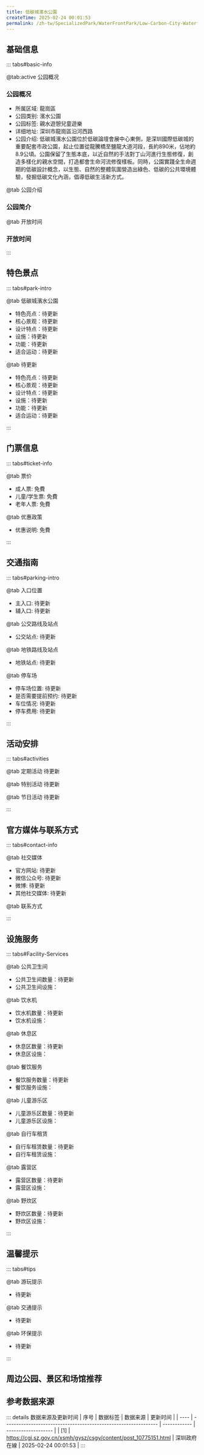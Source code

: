 ```yaml
---
title: 低碳城濱水公園
createTime: 2025-02-24 00:01:53
permalink: /zh-tw/SpecializedPark/WaterFrontPark/Low-Carbon-City-Waterfront-Park/
---
```



<script setup>
import ImageSwiper from '/.vuepress/theme/components/ImageSwiper.vue'
// 轮播图数据
const swiperItems = [
    {
                link: 'https://cgj.sz.gov.cn/img/4/4005/4005923/10775151.jpg',
                title: '低碳城濱水公園',
                description: '',
                author: '深圳政府在線',
                date: '2025/02/25'
                },
  {
                link: 'https://cgj.sz.gov.cn/img/4/4005/4005923/10775151.jpg',
                title: '低碳城濱水公園',
                description: '',
                author: '深圳政府在線',
                date: '2025/02/25'
                }
]
// 配置项
const swiperConfig = {
  height: 500,
  showInfo: true
}
</script>
<!-- 轮播图组件 -->
<ImageSwiper :items="swiperItems" :config="swiperConfig" />



## 基础信息

::: tabs#basic-info

@tab:active 公园概况
### 公园概况
- 所属区域: 龍崗區
- 公园类别: 濱水公園
- 公园标签: 親水遊憩兒童遊樂
- 详细地址: 深圳市龍崗區沿河西路
- 公园介绍: 低碳城濱水公園位於低碳論壇會展中心東側，是深圳國際低碳城的重要配套市政公園，起止位置從龍騰橋至鹽龍大道河段，長約890米，佔地約8.9公頃。公園保留了生態本底，以近自然的手法對丁山河進行生態修復，創造多樣化的親水空間，打造都會生命河流修復樣板。同時，公園實踐全生命週期的低碳設計概念，以生態、自然的整體氛圍營造出綠色、低碳的公共環境體驗，發掘低碳文化內涵，倡導低碳生活新方式。

@tab 公园介绍
### 公园简介
@tab 开放时间
### 开放时间


:::

## 特色景点

::: tabs#park-intro

@tab 低碳城濱水公園
<ImageCard
image="https://cgj.sz.gov.cn/images/index20230710_1.png"
    title="低碳城濱水公園"
    description="公園保留丁山河生態本底，秉持低碳設計理念，依河建有'休憩台階''水上汀步''濃秋杉林'及'綺麗花田'等景觀。在公園南部設有觀景台及景觀橋，遊客在此小憩可觀得一幅水清岸綠、人與自然和諧共生的生態畫卷。同時在河兩岸設置了'童趣樂園''繽紛廣場'及'水處理展示廳'等休閒遊覽設施，形成兒童友善、生態展示、市民休閒一體的生活中心。"
    date=""
    author="深圳政府在線"
/>


- 特色亮点：待更新
- 核心景观：待更新
- 设计特点：待更新
- 设施：待更新
- 功能：待更新
- 适合运动：待更新

@tab 待更新
<ImageCard
image="https://cgj.sz.gov.cn/images/index20230710_1.png"
    title="低碳城濱水公園"
    description="公園保留丁山河生態本底，秉持低碳設計理念，依河建有'休憩台階''水上汀步''濃秋杉林'及'綺麗花田'等景觀。在公園南部設有觀景台及景觀橋，遊客在此小憩可觀得一幅水清岸綠、人與自然和諧共生的生態畫卷。同時在河兩岸設置了'童趣樂園''繽紛廣場'及'水處理展示廳'等休閒遊覽設施，形成兒童友善、生態展示、市民休閒一體的生活中心。"
    date=""
    author="深圳政府在線"
/>


- 特色亮点：待更新
- 核心景观：待更新
- 设计特点：待更新
- 设施：待更新
- 功能：待更新
- 适合运动：待更新

:::

## 门票信息

::: tabs#ticket-info

@tab 票价
- 成人票: 免費
- 儿童/学生票: 免費
- 老年人票: 免費

@tab 优惠政策
- 优惠说明: 免費

:::

## 交通指南

::: tabs#parking-intro

@tab 入口位置
- 主入口: 待更新
- 辅入口: 待更新

@tab 公交路线及站点
- 公交站点: 待更新

@tab 地铁路线及站点
- 地铁站点: 待更新

@tab 停车场
- 停车场位置: 待更新
- 是否需要提前预约: 待更新
- 车位情况: 待更新
- 停车费用: 待更新

:::

## 活动安排

::: tabs#activities

@tab 定期活动
待更新

@tab 特别活动
待更新

@tab 节日活动
待更新

:::

## 官方媒体与联系方式

::: tabs#contact-info

@tab 社交媒体
- 官方网站: 待更新
- 微信公众号: 待更新
- 微博: 待更新
- 其他社交媒体: 待更新

@tab 联系方式

:::

## 设施服务

::: tabs#Facility-Services

@tab 公共卫生间
- 公共卫生间数量：待更新
- 公共卫生间设施：

@tab 饮水机
- 饮水机数量：待更新
- 饮水机设施：

@tab 休息区
- 休息区数量：待更新
- 休息区设施：

@tab 餐饮服务
- 餐饮服务数量：待更新
- 餐饮服务设施：

@tab 儿童游乐区
- 儿童游乐区数量：待更新
- 儿童游乐区设施：

@tab 自行车租赁
- 自行车租赁数量：待更新
- 自行车租赁设施：

@tab 露营区
- 露营区数量：待更新
- 露营区设施：

@tab 野炊区
- 野炊区数量：待更新
- 野炊区设施：

:::

## 温馨提示

::: tabs#tips

@tab 游玩提示
- 待更新

@tab 交通提示
- 待更新

@tab 环保提示
- 待更新

:::

## 周边公园、景区和场馆推荐

<CardGrid>
  <ImageCard
        image="https://cgj.sz.gov.cn/img/4/4005/4005926/10775157.jpg"
        title="嶂背郊野公園"
        description="深圳市嶂背郊野公園位於龍崗區龍城街道寶荷路，與龍崗中心城直線距離約1公里，總土地面積約33.42公頃。 2022年1月28日正式對外開放。公園以'城市郊野，丈量自然，律動山間，享趣嶂背'為設計理念，連綿的片林野趣盎然，綠道驛站、山林會客廳、雲中漫步棧道、瞭望塔、生態自然錨點、科普互動、雨水花園旱地嶂背郊野公園週邊同期興"
        href="/zh-tw/LandscapeLeisureGreenSpace/CountryPark/Zhangbei-Country-Park/"
        author="深圳政府在線"
        date="2025/01/02"
      />
      <ImageCard
        image="https://cgj.sz.gov.cn/img/4/4005/4005926/10775157.jpg"
        title="嶂背郊野公園"
        description="深圳市嶂背郊野公園位於龍崗區龍城街道寶荷路，與龍崗中心城直線距離約1公里，總土地面積約33.42公頃。 2022年1月28日正式對外開放。公園以'城市郊野，丈量自然，律動山間，享趣嶂背'為設計理念，連綿的片林野趣盎然，綠道驛站、山林會客廳、雲中漫步棧道、瞭望塔、生態自然錨點、科普互動、雨水花園旱地嶂背郊野公園週邊同期興"
        href="/zh-tw/LandscapeLeisureGreenSpace/CountryPark/Zhangbei-Country-Park/"
        author="深圳政府在線"
        date="2025/01/02"
      />
    </CardGrid>


## 参考数据来源

::: details 数据来源及更新时间
| 序号 | 数据标签                                                        | 数据来源     | 更新时间            |
| ---- | --------------------------------------------------------------- | ------------ | ------------------- |
| [1]  | https://cgj.sz.gov.cn/xsmh/gysz/csgy/content/post_10775151.html | 深圳政府在線 | 2025-02-24 00:01:53 |
:::

